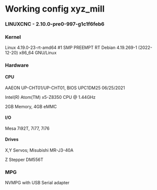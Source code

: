 # Working config xyz_mill
### LINUXCNC - 2.10.0-pre0-997-g1c1f6feb6

### Kernel 
Linux 4.19.0-23-rt-amd64 #1 SMP PREEMPT RT Debian 4.19.269-1 (2022-12-20) x86_64 GNU/Linux

### Hardware
#### CPU
AAEON UP-CHT01/UP-CHT01, BIOS UPC1DM25 06/25/2021

Intel(R) Atom(TM) x5-Z8350  CPU @ 1.44GHz

2GB Memory, 4GB eMMC

#### I/O
Mesa 7i92T, 7i77, 7i76

#### Drives
X,Y Servos; Misubishi MR-J3-40A

Z Stepper DM556T

### MPG
NVMPG with USB Serial adapter

